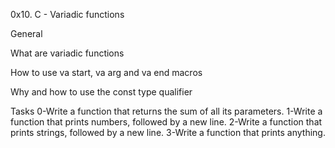 0x10. C - Variadic functions

General

What are variadic functions

How to use va start, va arg and va end macros

Why and how to use the const type qualifier

Tasks
0-Write a function that returns the sum of all its parameters.
1-Write a function that prints numbers, followed by a new line.
2-Write a function that prints strings, followed by a new line.
3-Write a function that prints anything.


